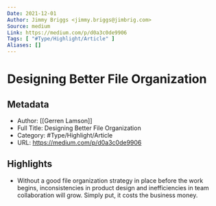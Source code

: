 ```yaml
---
Date: 2021-12-01
Author: Jimmy Briggs <jimmy.briggs@jimbrig.com>
Source: medium
Link: https://medium.com/p/d0a3c0de9906
Tags: [ "#Type/Highlight/Article" ]
Aliases: []
---
```

# Designing Better File Organization

## Metadata
- Author: [[Gerren Lamson]]
- Full Title: Designing Better File Organization
- Category: #Type/Highlight/Article
- URL: https://medium.com/p/d0a3c0de9906

## Highlights
- Without a good file organization strategy in place before the work begins, inconsistencies in product design and inefficiencies in team collaboration will grow. Simply put, it costs the business money.
